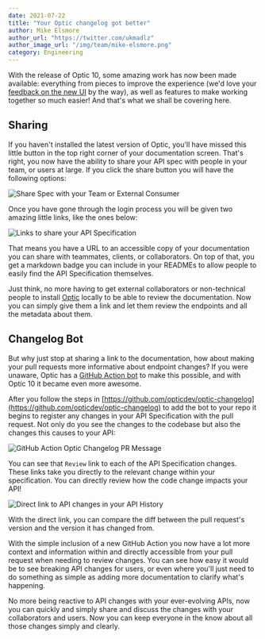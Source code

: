 ```yaml
---
date: 2021-07-22
title: "Your Optic changelog got better"
author: Mike Elsmore
author_url: "https://twitter.com/ukmadlz"
author_image_url: "/img/team/mike-elsmore.png"
category: Engineering
---
```


With the release of Optic 10, some amazing work has now been made available: everything from pieces to improve the experience (we'd love your [feedback on the new UI](https://portal.productboard.com/useoptic/2-optic/c/33-optic-ui-feedback) by the way), as well as features to make working together so much easier! And that's what we shall be covering here.

<!-- truncate -->

## Sharing
If you haven't installed the latest version of Optic, you'll have missed this little button in the top right corner of your documentation screen. That's right, you now have the ability to share your API spec with people in your team, or users at large. If you click the share button you will have the following options:

![Share Spec with your Team or External Consumer](/img/blog-content/share-api-spec-from-optic-ui.png)

Once you have gone through the login process you will be given two amazing little links, like the ones below:

![Links to share your API Specification](/img/blog-content/share-links-within-optic-ui.png)

That means you have a URL to an accessible copy of your documentation you can share with teammates, clients, or collaborators. On top of that, you get a markdown badge you can include in your READMEs to allow people to easily find the 	API Specification themselves.

Just think, no more having to get external collaborators or non-technical people to install [Optic](https://useoptic.com/docs) locally to be able to review the documentation. Now you can simply give them a link and let them review the endpoints and all the metadata about them.

## Changelog Bot
But why just stop at sharing a link to the documentation, how about making your pull requests more informative about endpoint changes? If you were unaware, Optic has a [GitHub Action bot](/change/ci#changelog) to make this possible, and with Optic 10 it became even more awesome.

After you follow the steps in [https://github.com/opticdev/optic-changelog](https://github.com/opticdev/optic-changelog) to add the bot to your repo it begins to register any changes in your API Specification with the pull request. Not only do you see the changes to the codebase but also the changes this causes to your API:

![GitHub Action Optic Changelog PR Message](/img/blog-content/github-action-changelog-pr-message.png)

You can see that `Review` link to each of the API Specification changes. These links take you directly to the relevant change within your specification. You can directly review how the code change impacts your API!

![Direct link to API changes in your API History](/img/blog-content/direct-link-to-api-changelog-history.png)

With the direct link, you can compare the diff between the pull request's version and the version it has changed from.

With the simple inclusion of a new GitHub Action you now have a lot more context and information within and directly accessible from your pull request when needing to review changes. You can see how easy it would be to see breaking API changes for users, or even where you'll just need to do something as simple as adding more documentation to clarify what's happening.

No more being reactive to API changes with your ever-evolving APIs, now you can quickly and simply share and discuss the changes with your collaborators and users. Now you can keep everyone in the know about all those changes simply and clearly.
